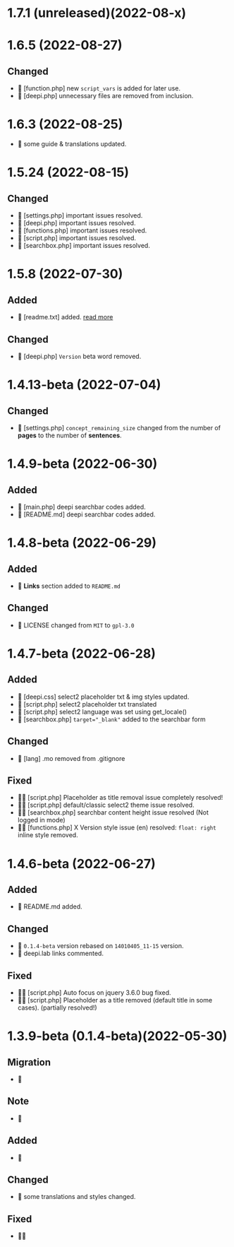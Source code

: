 # 1.7.1 (unreleased)(2022-08-x)

# 1.6.5 (2022-08-27)

## Changed

* 🔷 [function.php] new `script_vars` is added for later use.
* 🔷 [deepi.php] unnecessary files are removed from inclusion.

# 1.6.3 (2022-08-25)

* 🎈 some guide & translations updated.

# 1.5.24 (2022-08-15)

## Changed

* 🔷 [settings.php] important issues resolved.
* 🔷 [deepi.php] important issues resolved.
* 🔷 [functions.php] important issues resolved.
* 🔷 [script.php] important issues resolved.
* 🔷 [searchbox.php] important issues resolved.

# 1.5.8 (2022-07-30)

## Added

* 🎈 [readme.txt] added. [read more](https://developer.wordpress.org/plugins/wordpress-org/how-your-readme-txt-works/)

## Changed

* 🔷 [deepi.php] `Version` beta word removed.

# 1.4.13-beta (2022-07-04)

## Changed

* 🔷 [settings.php] `concept_remaining_size` changed from the number of **pages** to the number of **sentences**.

# 1.4.9-beta (2022-06-30)

## Added

* 🎈 [main.php] deepi searchbar codes added.
* 🎈 [README.md] deepi searchbar codes added.

# 1.4.8-beta (2022-06-29)

## Added

* 🎈 **Links** section added to `README.md`

## Changed

* 🔷 LICENSE changed from `MIT` to `gpl-3.0`

# 1.4.7-beta (2022-06-28)

## Added

* 🎈 [deepi.css] select2 placeholder txt & img styles updated.
* 🎈 [script.php] select2 placeholder txt translated
* 🎈 [script.php] select2 language was set using get_locale()
* 🎈 [searchbox.php] `target="_blank"` added to the searchbar form

## Changed

* 🔷 [lang] .mo removed from .gitignore

## Fixed

* 🐛💡 [script.php] Placeholder as title removal issue completely resolved!
* 🐛💡 [script.php] default/classic select2 theme issue resolved.
* 🐛💡 [searchbox.php] searchbar content height issue resolved (Not logged in mode)
* 🐛💡 [functions.php] X Version style issue (en) resolved: `float: right` inline style removed.

# 1.4.6-beta (2022-06-27)

## Added

* 🎈 README.md added.

## Changed

* 🔷 `0.1.4-beta` version rebased on `14010405_11-15` version.
* 🔷 deepi.lab links commented.

## Fixed

* 🐛💡 [script.php] Auto focus on jquery 3.6.0 bug fixed.
* 🐛💡 [script.php] Placeholder as a title removed (default title in some cases). (partially resolved!)

# 1.3.9-beta (0.1.4-beta)(2022-05-30)

## Migration

* 🚧

## Note

* 🚨

## Added

* 🎈

## Changed

* 🔷 some translations and styles changed.

## Fixed

* 🐛💡